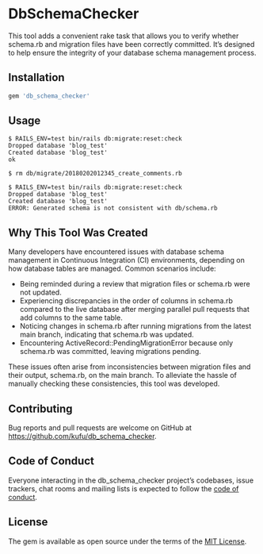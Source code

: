 # DbSchemaChecker

This tool adds a convenient rake task that allows you to verify whether schema.rb and migration files have been correctly committed. It’s designed to help ensure the integrity of your database schema management process.

## Installation

```ruby
gem 'db_schema_checker'
```

## Usage

```console
$ RAILS_ENV=test bin/rails db:migrate:reset:check
Dropped database 'blog_test'
Created database 'blog_test'
ok

$ rm db/migrate/20180202012345_create_comments.rb

$ RAILS_ENV=test bin/rails db:migrate:reset:check
Dropped database 'blog_test'
Created database 'blog_test'
ERROR: Generated schema is not consistent with db/schema.rb
```

## Why This Tool Was Created

Many developers have encountered issues with database schema management in Continuous Integration (CI) environments, depending on how database tables are managed. Common scenarios include:

- Being reminded during a review that migration files or schema.rb were not updated.
- Experiencing discrepancies in the order of columns in schema.rb compared to the live database after merging parallel pull requests that add columns to the same table.
- Noticing changes in schema.rb after running migrations from the latest main branch, indicating that schema.rb was updated.
- Encountering ActiveRecord::PendingMigrationError because only schema.rb was committed, leaving migrations pending.

These issues often arise from inconsistencies between migration files and their output, schema.rb, on the main branch. To alleviate the hassle of manually checking these consistencies, this tool was developed.

## Contributing

Bug reports and pull requests are welcome on GitHub at https://github.com/kufu/db_schema_checker.

## Code of Conduct

Everyone interacting in the db_schema_checker project’s codebases, issue trackers, chat rooms and mailing lists is expected to follow the [code of conduct](https://github.com/kufu/db_schema_checker/blob/master/CODE_OF_CONDUCT.md).

## License

The gem is available as open source under the terms of the [MIT License](https://github.com/kufu/db_schema_checker/blob/master/LICENSE.txt).
